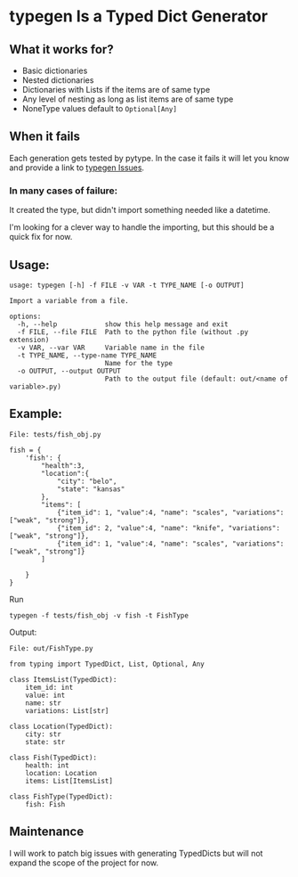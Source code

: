# typegen Is a Typed Dict Generator

## What it works for?
- Basic dictionaries 
- Nested dictionaries
- Dictionaries with Lists if the items are of same type
- Any level of nesting as long as list items are of same type
- NoneType values default to `Optional[Any]`

## When it fails
Each generation gets tested by pytype. In the case it fails it will let you know and provide a link to [typegen Issues](https://github.com/pestosoftware/typegen/issues).
### In many cases of failure:

It created the type, but didn't import something needed like a datetime. 

I'm looking for a clever way to handle the importing, but this should be a quick fix for now.

## Usage:
```
usage: typegen [-h] -f FILE -v VAR -t TYPE_NAME [-o OUTPUT]

Import a variable from a file.

options:
  -h, --help            show this help message and exit
  -f FILE, --file FILE  Path to the python file (without .py extension)
  -v VAR, --var VAR     Variable name in the file
  -t TYPE_NAME, --type-name TYPE_NAME
                        Name for the type
  -o OUTPUT, --output OUTPUT
                        Path to the output file (default: out/<name of variable>.py)
```
## Example:

```
File: tests/fish_obj.py
```
``` 
fish = {
    'fish': {
        "health":3,
        "location":{
            "city": "belo",
            "state": "kansas"
        },
        "items": [
            {"item_id": 1, "value":4, "name": "scales", "variations": ["weak", "strong"]},
            {"item_id": 2, "value":4, "name": "knife", "variations": ["weak", "strong"]},
            {"item_id": 1, "value":4, "name": "scales", "variations": ["weak", "strong"]}  
        ]
        
    }
}
```


Run
```
typegen -f tests/fish_obj -v fish -t FishType
```


Output:

```
File: out/FishType.py
```
```
from typing import TypedDict, List, Optional, Any

class ItemsList(TypedDict):
    item_id: int
    value: int
    name: str
    variations: List[str]

class Location(TypedDict):
    city: str
    state: str

class Fish(TypedDict):
    health: int
    location: Location
    items: List[ItemsList]

class FishType(TypedDict):
    fish: Fish
```

## Maintenance

I will work to patch big issues with generating TypedDicts but will not expand the scope of the project for now.